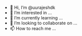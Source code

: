 - 👋 Hi, I’m @uurajeshdk
- 👀 I’m interested in ...
- 🌱 I’m currently learning ...
- 💞️ I’m looking to collaborate on ...
- 📫 How to reach me ...

<!---
uurajeshdk/uurajeshdk is a ✨ special ✨ repository because its `README.md` (this file) appears on your GitHub profile.
You can click the Preview link to take a look at your changes.
--->
